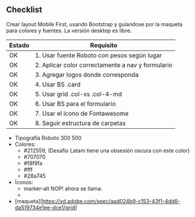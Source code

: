 ## Checklist 

Crear layout Mobile First, usando Bootstrap y guíandose por la maqueta para colores y fuentes. La versión desktop es libre.

|Estado|Requisito|
|-------|------|
|OK|1. Usar fuente Roboto con pesos según lugar|
|OK|2. Aplicar color correctamente a nav y formulario| 
|OK|3. Agregar logos donde corresponda|
|OK|4. Usar BS .card|
|OK|5. Usar grid .col-xs .col-4-md|
|OK|6. Usar BS para el formulario|
|OK|7. Usar el ícono de Fontawesome|
|OK|8. Seguir estructura de carpetas|

* Tipografía Roboto 300 500
* Colores:
  * #212559, (Desafío Latam tiene una obsesión oscura con este color)
  * #707070
  * #f8f9fa
  * #fff
  * #28a745
* Íconos:
  * marker-alt NOP! ahora se llama:
  * <i class="fa-solid fa-location-dot"></i>
* [maqueta][https://xd.adobe.com/spec/aad024b9-c153-43f1-4dd6-da519734e1ee-dce1/grid]

